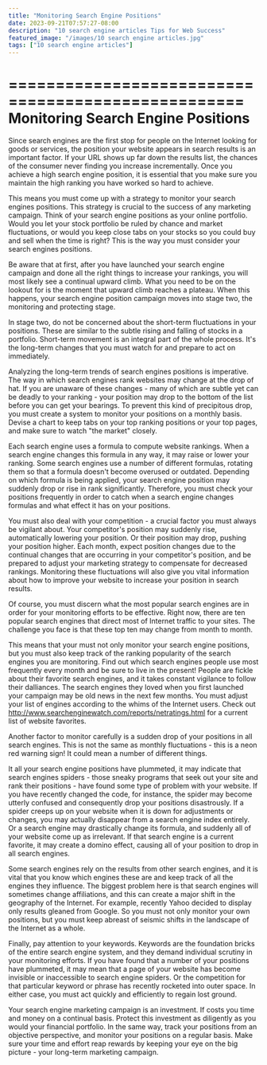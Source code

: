 ```yaml
---
title: "Monitoring Search Engine Positions"
date: 2023-09-21T07:57:27-08:00
description: "10 search engine articles Tips for Web Success"
featured_image: "/images/10 search engine articles.jpg"
tags: ["10 search engine articles"]
---
```


===================================================
Monitoring Search Engine Positions
===================================================

Since search engines are the first stop for people on the
Internet looking for goods or services, the position your
website appears in search results is an important factor.
If your URL shows up far down the results list, the chances
of the consumer never finding you increase incrementally.
Once you achieve a high search engine position, it is
essential that you make sure you maintain the high ranking
you have worked so hard to achieve.

This means you must come up with a strategy to monitor your
search engines positions. This strategy is crucial to the
success of any marketing campaign. Think of your search
engine positions as your online portfolio. Would you let
your stock portfolio be ruled by chance and market
fluctuations, or would you keep close tabs on your stocks
so you could buy and sell when the time is right? This is
the way you must consider your search engines positions.

Be aware that at first, after you have launched your search
engine campaign and done all the right things to increase
your rankings, you will most likely see a continual upward
climb. What you need to be on the lookout for is the moment
that upward climb reaches a plateau. When this happens,
your search engine position campaign moves into stage two,
the monitoring and protecting stage.

In stage two, do not be concerned about the short-term
fluctuations in your positions. These are similar to the
subtle rising and falling of stocks in a portfolio.
Short-term movement is an integral part of the whole
process. It's the long-term changes that you must watch for
and prepare to act on immediately.

Analyzing the long-term trends of search engines positions
is imperative. The way in which search engines rank
websites may change at the drop of hat. If you are unaware
of these changes - many of which are subtle yet can be
deadly to your ranking - your position may drop to the
bottom of the list before you can get your bearings. To
prevent this kind of precipitous drop, you must create a
system to monitor your positions on a monthly basis. Devise
a chart to keep tabs on your top ranking positions or your
top pages, and make sure to watch "the market" closely.

Each search engine uses a formula to compute website
rankings. When a search engine changes this formula in any
way, it may raise or lower your ranking. Some search
engines use a number of different formulas, rotating them
so that a formula doesn't become overused or outdated.
Depending on which formula is being applied, your search
engine position may suddenly drop or rise in rank
significantly. Therefore, you must check your positions
frequently in order to catch when a search engine changes
formulas and what effect it has on your positions.

You must also deal with your competition - a crucial factor
you must always be vigilant about. Your competitor's
position may suddenly rise, automatically lowering your
position. Or their position may drop, pushing your position
higher. Each month, expect position changes due to the
continual changes that are occurring in your competitor's
position, and be prepared to adjust your marketing strategy
to compensate for decreased rankings. Monitoring these
fluctuations will also give you vital information about how
to improve your website to increase your position in search
results.

Of course, you must discern what the most popular search
engines are in order for your monitoring efforts to be
effective. Right now, there are ten popular search engines
that direct most of Internet traffic to your sites. The
challenge you face is that these top ten may change from
month to month.

This means that your must not only monitor your search
engine positions, but you must also keep track of the
ranking popularity of the search engines you are
monitoring. Find out which search engines people use most
frequently every month and be sure to live in the present!
People are fickle about their favorite search engines, and
it takes constant vigilance to follow their dalliances. The
search engines they loved when you first launched your
campaign may be old news in the next few months. You must
adjust your list of engines according to the whims of the
Internet users. Check out
http://www.searchenginewatch.com/reports/netratings.html
for a current list of website favorites.

Another factor to monitor carefully is a sudden drop of
your positions in all search engines. This is not the same
as monthly fluctuations - this is a neon red warning sign!
It could mean a number of different things.

It all your search engine positions have plummeted, it may
indicate that search engines spiders - those sneaky
programs that seek out your site and rank their positions -
have found some type of problem with your website. If you
have recently changed the code, for instance, the spider
may become utterly confused and consequently drop your
positions disastrously. If a spider creeps up on your
website when it is down for adjustments or changes, you may
actually disappear from a search engine index entirely. Or
a search engine may drastically change its formula, and
suddenly all of your website come up as irrelevant. If that
search engine is a current favorite, it may create a domino
effect, causing all of your position to drop in all search
engines.

Some search engines rely on the results from other search
engines, and it is vital that you know which engines these
are and keep track of all the engines they influence. The
biggest problem here is that search engines will sometimes
change affiliations, and this can create a major shift in
the geography of the Internet. For example, recently Yahoo
decided to display only results gleaned from Google. So you
must not only monitor your own positions, but you must keep
abreast of seismic shifts in the landscape of the Internet
as a whole.

Finally, pay attention to your keywords. Keywords are the
foundation bricks of the entire search engine system, and
they demand individual scrutiny in your monitoring efforts.
If you have found that a number of your positions have
plummeted, it may mean that a page of your website has
become invisible or inaccessible to search engine spiders.
Or the competition for that particular keyword or phrase
has recently rocketed into outer space. In either case, you
must act quickly and efficiently to regain lost ground.

Your search engine marketing campaign is an investment. If
costs you time and money on a continual basis. Protect this
investment as diligently as you would your financial
portfolio. In the same way, track your positions from an
objective perspective, and monitor your positions on a
regular basis. Make sure your time and effort reap rewards
by keeping your eye on the big picture - your long-term
marketing campaign.
